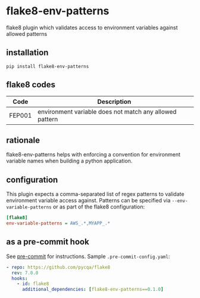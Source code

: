 # flake8-env-patterns

flake8 plugin which validates access to environment variables against allowed patterns

## installation

`pip install flake8-env-patterns`

## flake8 codes

| Code   | Description                                             |
|--------|---------------------------------------------------------|
| FEP001 | environment variable does not match any allowed pattern |

## rationale

flake8-env-patterns helps with enforcing a convention for environment variable names when building a python
application.

## configuration

This plugin expects a comma-separated list of regex patterns to validate environment variable access
against.
Patterns can be specified via `--env-variable-patterns` or as part of the flake8 configuration:

```ini
[flake8]
env-variable-patterns = AWS_.*,MYAPP_.*
```

## as a pre-commit hook

See [pre-commit](https://github.com/pre-commit/pre-commit) for instructions.
Sample `.pre-commit-config.yaml`:

```yaml
- repo: https://github.com/pycqa/flake8
  rev: 7.0.0
  hooks:
    - id: flake8
      additional_dependencies: [flake8-env-patterns==0.1.0]
```
